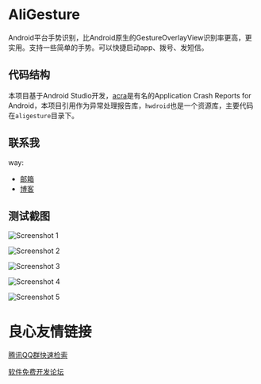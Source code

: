 # AliGesture
Android平台手势识别，比Android原生的GestureOverlayView识别率更高，更实用。支持一些简单的手势。可以快捷启动app、拨号、发短信。

## 代码结构
本项目基于Android Studio开发，[acra](https://github.com/ACRA/acra "acra")是有名的Application Crash Reports for   Android，本项目引用作为异常处理报告库，`hwdroid`也是一个资源库，主要代码在`aligesture`目录下。

## 联系我

way:
  * [邮箱](mailto:way.ping.li@gmail.com "给我发邮件")
  * [博客](http://blog.csdn.net/way_ping_li "CSDN博客")


## 测试截图

![Screenshot 1](https://raw.githubusercontent.com/way1989/AliGesture/master/screenshot/1.png "Screenshot 1")

![Screenshot 2](https://raw.githubusercontent.com/way1989/AliGesture/master/screenshot/2.png "Screenshot 2")

![Screenshot 3](https://raw.githubusercontent.com/way1989/AliGesture/master/screenshot/3.png "Screenshot 3")

![Screenshot 4](https://raw.githubusercontent.com/way1989/AliGesture/master/screenshot/4.png "Screenshot 4")

![Screenshot 5](https://raw.githubusercontent.com/way1989/AliGesture/master/screenshot/5.png "Screenshot 5")


 # 良心友情链接

[腾讯QQ群快速检索](http://u.720life.cn/s/8cf73f7c)

[软件免费开发论坛](http://u.720life.cn/s/bbb01dc0)